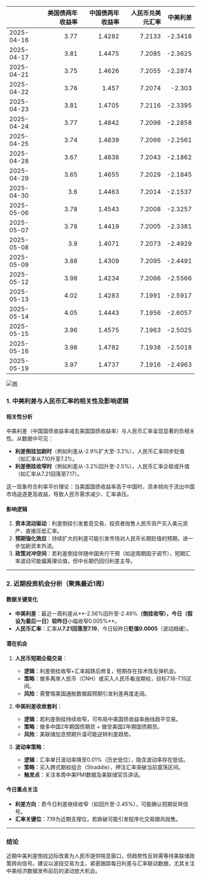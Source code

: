 |            |   美国债两年收益率 |   中国债两年收益率 |   人民币兑美元汇率 |   中美利差 |
|:-----------|-------------------:|-------------------:|-------------------:|-----------:|
| 2025-04-16 |               3.77 |             1.4282 |             7.2133 |    -2.3418 |
| 2025-04-17 |               3.81 |             1.4475 |             7.2085 |    -2.3625 |
| 2025-04-21 |               3.75 |             1.4626 |             7.2055 |    -2.2874 |
| 2025-04-22 |               3.76 |             1.457  |             7.2074 |    -2.303  |
| 2025-04-23 |               3.81 |             1.4705 |             7.2116 |    -2.3395 |
| 2025-04-24 |               3.77 |             1.4842 |             7.2098 |    -2.2858 |
| 2025-04-25 |               3.74 |             1.4839 |             7.2066 |    -2.2561 |
| 2025-04-28 |               3.67 |             1.4838 |             7.2043 |    -2.1862 |
| 2025-04-29 |               3.65 |             1.4655 |             7.2029 |    -2.1845 |
| 2025-04-30 |               3.6  |             1.4463 |             7.2014 |    -2.1537 |
| 2025-05-06 |               3.78 |             1.4543 |             7.2008 |    -2.3257 |
| 2025-05-07 |               3.78 |             1.4419 |             7.2005 |    -2.3381 |
| 2025-05-08 |               3.9  |             1.4071 |             7.2073 |    -2.4929 |
| 2025-05-09 |               3.88 |             1.4309 |             7.2095 |    -2.4491 |
| 2025-05-12 |               3.98 |             1.4234 |             7.2066 |    -2.5566 |
| 2025-05-13 |               4.02 |             1.4283 |             7.1991 |    -2.5917 |
| 2025-05-14 |               4.05 |             1.4443 |             7.1956 |    -2.6057 |
| 2025-05-15 |               3.96 |             1.4575 |             7.1963 |    -2.5025 |
| 2025-05-16 |               3.98 |             1.4782 |             7.1938 |    -2.5018 |
| 2025-05-19 |               3.97 |             1.4737 |             7.1916 |    -2.4963 |

![图](%s\interest_exchanget.png)



### 1. 中美利差与人民币汇率的相关性及影响逻辑

#### 相关性分析
中美利差（中国国债收益率减去美国国债收益率）与人民币汇率呈现显著的负相关性。从数据中可见：
- **利差倒挂加剧时**（例如利差从-2.9%扩大至-3.2%），人民币汇率同步贬值（如汇率从7.10升至7.21）。
- **利差倒挂收窄时**（例如利差从-3.2%回升至-2.5%），人民币汇率企稳或升值（如汇率从7.21回落至7.17）。

这一现象符合利率平价理论：当美国国债收益率高于中国时，资本倾向于流出中国市场追逐更高收益，导致人民币需求减少、汇率承压。

#### 影响逻辑
1. **资本流动驱动**：利差倒挂引发套息交易，投资者抛售人民币资产买入美元资产，直接压低汇率。
2. **预期强化效应**：持续扩大的利差可能引发市场对人民币长期贬值的预期，进一步加剧资本外流。
3. **政策对冲空间**：若利差倒挂伴随中国央行干预（如逆周期因子调节），短期汇率波动可能偏离理论值，但中长期仍回归利差主导。

---

### 2. 近期投资机会分析（聚焦最近1周）

#### 数据关键变化
- **中美利差**：最近一周利差从**-2.56%回升至-2.49%**（倒挂收窄），今日（假设为最后一日）较昨日**小幅收窄0.005%**。
- **人民币汇率**：汇率从**7.21回落至7.19**，今日较昨日**贬值0.0005**（波动趋缓）。

#### 潜在机会
1. **人民币短期企稳交易**：
   - **逻辑**：利差倒挂收窄+汇率超跌后修复，短期存在技术性反弹机会。
   - **策略**：做多离岸人民币（CNH）或买入人民币看涨期权，目标7.18-7.15区间。
   - **风险**：需警惕美国通胀数据超预期引发利差再度走阔。

2. **中美利差收敛套利**：
   - **逻辑**：若利差倒挂持续收窄，可布局中美国债收益率曲线趋平交易。
   - **策略**：做多中国2年期国债期货 + 做空美国2年期国债期货。
   - **风险**：美联储加息预期升温可能逆转利差趋势。

3. **波动率策略**：
   - **逻辑**：汇率单日波动率降至0.01%（历史低位），隐含波动率存在低估。
   - **策略**：买入跨式期权组合（Straddle），押注汇率突破当前震荡区间。
   - **触发点**：关注本周中美PMI数据及美联储官员讲话。

#### 今日重点关注
- **利差方向**：若今日利差继续收窄（如回升至-2.45%），可能确认短期反转信号。
- **汇率关键位**：7.19为近期支撑位，若跌破可能引发程序化交易跟风抛售。

---

### 结论
近期中美利差倒挂边际改善为人民币提供喘息窗口，但趋势性反转需等待美联储政策转向信号。建议以波段交易为主，紧密跟踪每日利差与汇率联动数据，尤其关注中美经济数据发布前后的波动放大机会。